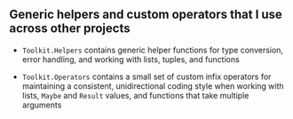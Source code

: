 ## Generic helpers and custom operators that I use across other projects

- `Toolkit.Helpers` contains generic helper functions for type conversion, error
handling, and working with lists, tuples, and functions

- `Toolkit.Operators` contains a small set of custom infix operators for
maintaining a consistent, unidirectional coding style when working with lists,
`Maybe` and `Result` values, and functions that take multiple arguments
